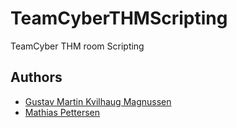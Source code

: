 # TeamCyberTHMScripting
TeamCyber THM room Scripting

## Authors
* [Gustav Martin Kvilhaug Magnussen](https://github.com/Gustav-Magnussen)
* [Mathias Pettersen](https://github.com/aries98)
